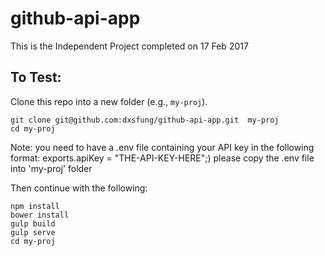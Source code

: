 # github-api-app
This is the Independent Project completed on 17 Feb 2017

## To Test:

Clone this repo into a new folder (e.g., `my-proj`).
```shell
git clone git@github.com:dxsfung/github-api-app.git  my-proj
cd my-proj
```

Note: you need to have a .env file containing your API key in the following format:
exports.apiKey = "THE-API-KEY-HERE";)
please copy the .env file into 'my-proj' folder

Then continue with the following:
```shell
npm install
bower install
gulp build
gulp serve
cd my-proj
```
